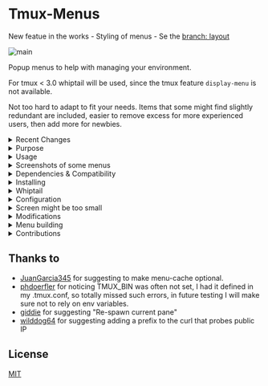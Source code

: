# Tmux-Menus

New featue in the works - Styling of menus - Se the [branch: layout](https://github.com/jaclu/tmux-menus/blob/layout/Styling.md)

![main](https://github.com/user-attachments/assets/44e653ba-71f6-4c70-8c76-474151c53cb4)

Popup menus to help with managing your environment.

For tmux < 3.0 whiptail will be used, since the tmux feature
`display-menu` is not available.

Not too hard to adapt to fit your needs. Items that some
might find slightly redundant are included, easier to remove excess for more
experienced users, then add more for newbies.

<details>
<summary>Recent Changes</summary>
<br>

- Rewrote cache handling for better optimization
- Moved Toggle status line -> Advanced in order to shrink main menu
- Removed pointers to default key-bindings, instead using shortcuts that
makes sense from a tmux-menus perspective.
- Replaced Paste Buffers menu, to list all features and default bindings.
- If whiptail is needed, but not installed, hitting the trigger key will display:
`DEPENDENCY: tmux-menus needs whiptail`

</details>
<details>
<summary>Purpose</summary>
<br>

Tmux provides a few basic popup menus by default, but they're quite limited and
difficult to extend due to their complex, mouse-based one-liner implementations.
A more integrated, user-friendly approach with better navigation and flexibility
seemed like the right solution.

Not solely meant for beginners, I use it myself all the time:

- When connecting using terminals without much support for Meta or Ctrl,
this gives access to all the actions that aren't available with the
regular shortcuts. For instance, when running the built in Terminal on
MacOS the console keyboard is pretty limited.
- Tasks that would need external scripts to avoid hard-to-read
complex bind one-liners, such as killing the current session without getting
disconnected.
- When direct typing would be much longer.
Example: Kill the server directly with 12 keys:
`<prefix> : kill-ser <tab> <enter>`
with the menus 5 keys: `<prefix> \ A x y`
- Actions used to seldom to be remembered as shortcuts.

</details>
<details>
<summary>Usage</summary>
<br>

Once installed, hit the trigger to get the main menu to pop up.
The default is `<prefix> \` see Configuration below for how to change it.

</details>
<details>
<summary>Screenshots of some menus</summary>
<br>

The grey one is generated with whiptail, as can be seen whiptail menus use a lot more screen real estate, however if they dont fit they can be scrollable unlike the tmux menus. The rest are generated by the tmux built-in `display-menu`

![help](https://github.com/user-attachments/assets/bdcb1657-456c-4f4a-979f-72392e609d74)
![pane](https://github.com/user-attachments/assets/64f081a7-5b2d-475e-869d-1e2ab8c20924)
![missing_keys](https://github.com/user-attachments/assets/6000fca3-d5ef-4043-a37e-9e20a6c6d46c)
![sessions](https://github.com/user-attachments/assets/c1ae533d-cfc1-47e2-94f7-13912209e9f5)
![sessions-wt](https://github.com/user-attachments/assets/6f62f85d-ccb9-40ae-b4bb-a3e7f068f296)

</details>
<details>
<summary>Dependencies & Compatibility</summary>

## Dependencies

If tmux >= 3.0 is used, whiptail is not needed

### Linux

In most cases whiptail is installed by default on Linux distros. If not, install it using your package manager.
One gotcha is that in the Red Hat universe the package is not called whiptail, the package containing whiptail is called `newt`.

### MacOS

MacOS does not come with whiptail, but it is available in Homebrew

## Compatability

Version | Notice
-|-
3.2 | Fully compatible
3.0 - 3.1c | Menu centering is not supported, it's displayed top left if C is selected.
< 3.0 | Needs whiptail. Menu location setting ignored.
1.7 - 1.8  | tpm is not available, so the plugin needs to be initialized by running [path to tmux-menus]/menus.tmux directly from the conf file

The above table covers compatibility for the general tool. Some items
has a min tmux version set, if the running tmux doesn't match this,
that item will be skipped, if you find I set incorrect limits on some feature,
please let me know!

</details>
<details>
<summary>Installing</summary>

## Via TPM (recommended)

The easiest way to install `tmux-menus` is via the [Tmux Plugin
Manager](https://github.com/tmux-plugins/tpm).

1. Add plugin to the list of TPM plugins in `.tmux.conf`:

    ``` tmux
    set -g @plugin 'jaclu/tmux-menus'
    ```

2. Hit `<prefix> + I` to install the plugin and activate it. You should
    now be able to use the plugin.

## Manual Installation

1. Clone the repository

    ``` sh
    git clone https://github.com/jaclu/tmux-menus ~/clone/path
    ```

2. Add this line to the bottom of `.tmux.conf`

    ``` tmux
    run-shell ~/clone/path/menus.tmux
    ```

3. Reload the `tmux` environment

    ``` sh
    # type this inside tmux
    $ tmux source-file ~/.tmux.conf
    ```

You should now be able to use `tmux-menus` immediately.

</details>
<details>
<summary>Whiptail</summary>
<br>

These menus can also be displayed using Whiptail, be aware that in order
to run whiptail dialogs via a shortcut, the current (if any) task is
suspended, dialogs are run, and when done the suspended task is
reactivated.

The downside of this is that if no current tasks were running in
the active pane, you will see `fg: no current job` being printed when
the dialog is exited. This can be ignored.

The menu system works the same using Whiptail, however the menu
shortcuts are not as convenient, since Whiptail does not differentiate
between upper and lower case letters, and does not at all support
special keys like 'Left' or 'Home'

If tmux is < 3.0 whiptail will automatically be used.
If you want to use Whiptail on modern tmuxes set this env variable outside tmux, or in tmux conf: `export FORCE_WHIPTAIL_MENUS=1`

</details>
<details>
<summary>Configuration</summary>

## Changing the key bindings for this plugin

The default trigger is `<prefix> \` The trigger is configured like this:

```tmux
set -g @menus_trigger F12
```

Please note that non-standard keys, like the default backslash need to
be prefixed with an `\` in order not to confuse tmux.

If you want to trigger menus without first hitting `<prefix>`

```tmux
set -g @menus_without_prefix Yes
```

This param can be either Yes/true or No/false (the default)

### Menu location

The default locations are: `C` for tmux >= 3.2 `P` otherwise. If whiptail is used, menu location is ignored

```tmux
set -g @menus_location_x W
set -g @menus_location_y S
```

For all location options see the tmux man page, search for `display-menu`. The basic options are:

Value | Flag | Meaning
-|-|-
C | Both | The centre of the terminal (tmux 3.2 or newer)
R | -x   | The right side of the terminal
P | Both | The bottom left of the pane
M | Both | The mouse position
W | Both | The window position on the status line
S | -y   | The line above or below the status line

### Disable caching

By default menu items are cached, set this to `No` to disable all caching.

```tmux
set -g @menus_use_cache No
```

To be more precise, items listed inside `static_content()` are cached.
Some items need to be freshly generated each time a menu is displayed,
those items are defines in `dynamic_content()` see
[scripts/panes.sh](items/panes.sh) for an example of this. In that case,
the label changes between Zoom and Un-Zoom for the zooming action and
mark/unmark for current pane.

The plugin remmebers what tmux version you used last time.
If another version is detected as the plugin is initialized, the entire
cache is dropped, so that the right version dependant items can be
selected as the cache is re-populated.
Same if a menu script is changed, if the script is newer than the cache,
that cache item is regenerated.

### Pointer to the config file

```tmux
set -g @menus_config_file '~/.configs/tmux.conf'
```

In the main menu, you can request the config file to be reloaded.
The defaults for this are:

 1. @menus_config_file - if this is defined in the tmux config file, it will be used.
 2. $TMUX_CONF - if this is present in the environment, it will be used.
 3. $XDG_CONFIG_HOME/tmux/tmux.conf - if $XDG_CONFIG_HOME is defined.
 4. ~/.tmux.conf - Default if none of the above are set.

When a reload is requested, the conf file will be prompted for, defaulting
to the above. It can be manually changed.

### Logging

Per default logging is disabled. If you want to use it, provide a log file name like this

```tmux
set -g @menus_log_file '~/tmp/tmux-menus.log'
```

</details>
<details>
<summary>Screen might be too small</summary>
<br>

tmux does not give any error if a menu doesn't fit the available screen.
The only hint is that the menu is terminated instantaneously.
Since this test is far from perfect, and some computers are really slow,
the current assumption is that if it was displayed < 0.5 seconds
(on most modern computers it will be below 0.03), it was likely due
to screen size. And this error will be displayed on the status-bar:

```tmux
tmux-menus ERROR: Screen might be too small
```

It will also be displayed if the menu is closed right away intentionally
or unintentionally, so there will no doubt sometimes be false positives.
If it doesen't happen the next time the menu is attempted, it can be ignored.

</details>
<details>
<summary>Modifications</summary>
<br>

Each menu is a script, so you can edit a menu script, and once saved,
the new content is displayed the next time you trigger that menu.

Rapid development with minimal fuzz!

If you are struggling with a menu edit, run that menu item in a pane
of the tmux session you are working on, something like

```bash
./items/sessions.sh
```

This directly triggers that menu and displays any syntax errors on the
command line.

If `@menus_log_file` is defined, either in the tmux conf, or hardcoded
in `scripts/helpers.sh` arround line 295, you can use logging like this:

```bash
log_it "foo is now [$foo]"
```

If having two terminals with one tailing a log file is unpractical,
setting the log file to `/dev/stderr` would essentially make it into `echo`.
Choosing `/dev/stderr` instead of `/dev/stdout` avoids triggering errors if
the `log_it` is called during string assignment.
</details>
<details>
<summary>Menu building</summary>
<br>

## Menu building

Each item consists of at least two params

- min tmux version for this item, set to 0.0 if assumed to always work
- Type of menu item, see below
- Additional params depending on the item type

Item types and their parameters

- M - Open another menu
  - shortcut for this item, or "" if none wanted
  - label
  - menu script
- C - run tmux Command
  - shortcut for this item, or "" if none wanted
  - label
  - tmux command
- E - run External command
  - shortcut for this item, or "" if none wanted
  - label
  - external command
- T - Display text line
  - text to display. Any initial "-" (making it unselectable in tmux menus) will be skipped if whiptail is used, since a leading "-" would cause it to crash.
- S - Separator/Spacer line line
  - no params

### Sample script

```shell
#!/bin/sh

static_content() {
  # Be aware:
  #   'set -- \' creates a new set of parameters for menu_generate_part
  #   'set -- "$@" \' should be used when appending parameters

  set -- \
    0.0 M Left "Back to Main menu  <==" "main.sh" \
    0.0 S \
    0.0 T "Example of a line extending action" \
    2.0 C "r" "Rename this session" "command-prompt -I '#S' \
        'rename-session -- \"%%\"'" \
    0.0 S \
    0.0 T "Example of action reloading the menu" \
    1.8 C "z" "Zoom pane toggle" "resize-pane -Z $menu_reload"

  menu_generate_part 1 "$@"
}

menu_name="Simple Test"

#  This script is assumed to have been placed in the items folder of
#  this repo, if not, you will need to change the path to dialog_handling.sh
#  below.

#  Full path to tmux-menux plugin
D_TM_BASE_PATH="$(realpath "$(dirname -- "$(dirname -- "$0")")")"
. "$D_TM_BASE_PATH"/scripts/dialog_handling.sh
```

### Complex param building for menu items

If whilst building the dialog, you need to take a break and check some
condition, you just pause the `set --` param assignments, do the check
and then resume param assignment using `set -- "$@"`

Something like this:

```shell
...
    1.8 C z "Zoom pane toggle" "resize-pane -Z $menu_reload"

if tmux display-message -p '#{pane_marked_set}' | grep -q '1'; then
    set -- "$@" \
        2.1 C s "Swap current pane with marked" "swap-pane $menu_reload"
fi

set -- "$@" \
    1.7 C p "Swap pane with prev" "swap-pane -U $menu_reload" \
...
```

</details>
<details>
<summary>Contributions</summary>
<br>

Contributions are welcome, and they're appreciated.
Every little bit helps, and credit is always given.

The best way to send feedback is to file an [issue](https://github.com/jaclu/tmux-menus/issues)

</details>

## Thanks to

- [JuanGarcia345](https://github.com/JuanGarcia345) for suggesting to make menu-cache optional.
- [phdoerfler](https://github.com/phdoerfler) for noticing TMUX_BIN was often not set,
I had it defined in my .tmux.conf, so totally missed such errors, in future testing I
will make sure not to rely on env variables.
- [giddie](https://github.com/giddie) for suggesting "Re-spawn current pane"
- [wilddog64](https://github.com/wilddog64) for suggesting adding a prefix
to the curl that probes public IP

## License

[MIT](LICENSE)
